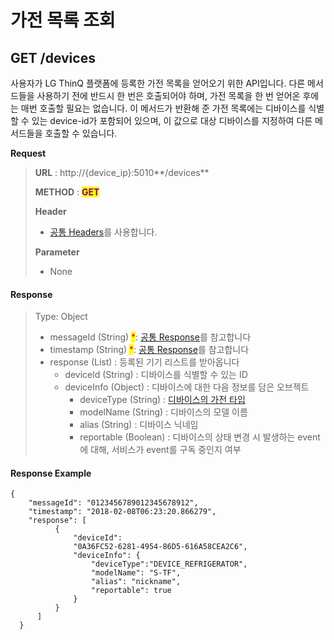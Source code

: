 # 가전 목록 조회

## GET /devices

사용자가 LG ThinQ 플랫폼에 등록한 가전 목록을 얻어오기 위한 API입니다. 다른 메서드들을 사용하기 전에 반드시 한 번은 호출되어야 하며, 가전 목록을 한 번 얻어온 후에는 매번 호출할 필요는 없습니다. 이 메서드가 반환해 준 가전 목록에는 디바이스를 식별할 수 있는 device-id가 포함되어 있으며, 이 값으로 대상 디바이스를 지정하여 다른 메서드들을 호출할 수 있습니다.

**Request**

> **URL** : http://{device\_ip}:5010**/devices**
>
> **METHOD** : <mark style="color:purple;">**GET**</mark>
>
> **Header**&#x20;
>
> * [공통 Headers](broken-reference)를 사용합니다.
>
> **Parameter**
>
> * None

#### Response

> Type: Object
>
> * messageId (String) <mark style="color:red;">\*</mark>: [공통 Response](common-response.md#undefined-1)를 참고합니다
> * timestamp (String) <mark style="color:red;">\*</mark>: [공통 Response](common-response.md#undefined-1)를 참고합니다
> * response (List) : 등록된 기기 리스트를 받아옵니다
>   * deviceld (String) : 디바이스를 식별할 수 있는 ID
>   * deviceInfo (Object) <mark style="color:red;"></mark> : 디바이스에 대한 다음 정보를 담은 오브젝트
>     * deviceType (String) : [디바이스의 가전 타입](../types/device-type.md)
>     * modelName (String) : 디바이스의 모델 이름
>     * alias (String) : 디바이스 닉네임
>     * reportable (Boolean) : 디바이스의 상태 변경 시 발생하는 event에 대해, 서비스가 event를 구독 중인지 여부

#### Response Example

```
{
    "messageId": "0123456789012345678912",
    "timestamp": "2018-02-08T06:23:20.866279",
    "response": [
          {
              "deviceId":
              "0A36FC52-6281-4954-86D5-616A58CEA2C6",
              "deviceInfo": {
                  "deviceType":"DEVICE_REFRIGERATOR",
                  "modelName": "S-TF",
                  "alias": "nickname",
                  "reportable": true
              }
          }
      ]
  }
```
